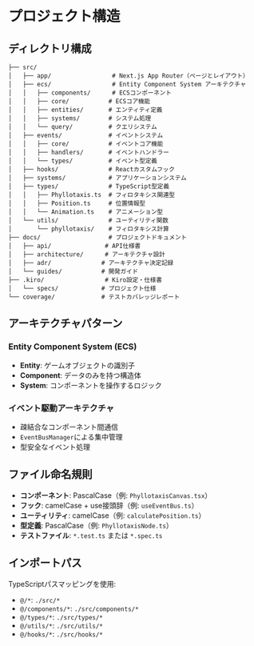 # プロジェクト構造

## ディレクトリ構成

```
├── src/
│   ├── app/                 # Next.js App Router（ページとレイアウト）
│   ├── ecs/                 # Entity Component System アーキテクチャ
│   │   ├── components/      # ECSコンポーネント
│   │   ├── core/           # ECSコア機能
│   │   ├── entities/       # エンティティ定義
│   │   ├── systems/        # システム処理
│   │   └── query/          # クエリシステム
│   ├── events/             # イベントシステム
│   │   ├── core/           # イベントコア機能
│   │   ├── handlers/       # イベントハンドラー
│   │   └── types/          # イベント型定義
│   ├── hooks/              # Reactカスタムフック
│   ├── systems/            # アプリケーションシステム
│   ├── types/              # TypeScript型定義
│   │   ├── Phyllotaxis.ts  # フィロタキシス関連型
│   │   ├── Position.ts     # 位置情報型
│   │   └── Animation.ts    # アニメーション型
│   └── utils/              # ユーティリティ関数
│       └── phyllotaxis/    # フィロタキシス計算
├── docs/                   # プロジェクトドキュメント
│   ├── api/               # API仕様書
│   ├── architecture/      # アーキテクチャ設計
│   ├── adr/              # アーキテクチャ決定記録
│   └── guides/           # 開発ガイド
├── .kiro/                 # Kiro設定・仕様書
│   └── specs/            # プロジェクト仕様
└── coverage/             # テストカバレッジレポート
```

## アーキテクチャパターン

### Entity Component System (ECS)
- **Entity**: ゲームオブジェクトの識別子
- **Component**: データのみを持つ構造体
- **System**: コンポーネントを操作するロジック

### イベント駆動アーキテクチャ
- 疎結合なコンポーネント間通信
- `EventBusManager`による集中管理
- 型安全なイベント処理

## ファイル命名規則

- **コンポーネント**: PascalCase（例: `PhyllotaxisCanvas.tsx`）
- **フック**: camelCase + use接頭辞（例: `useEventBus.ts`）
- **ユーティリティ**: camelCase（例: `calculatePosition.ts`）
- **型定義**: PascalCase（例: `PhyllotaxisNode.ts`）
- **テストファイル**: `*.test.ts` または `*.spec.ts`

## インポートパス

TypeScriptパスマッピングを使用:
- `@/*`: `./src/*`
- `@/components/*`: `./src/components/*`
- `@/types/*`: `./src/types/*`
- `@/utils/*`: `./src/utils/*`
- `@/hooks/*`: `./src/hooks/*`